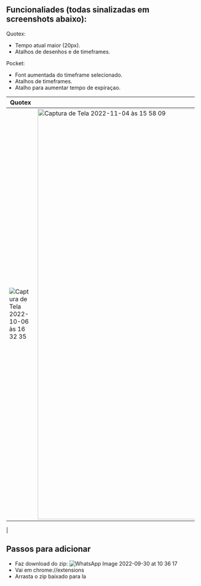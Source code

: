 ## Funcionaliades (todas sinalizadas em screenshots abaixo): 
Quotex: 
- Tempo atual maior (20px).
- Atalhos de desenhos e de timeframes.

Pocket:
- Font aumentada do timeframe selecionado.
- Atalhos de timeframes.
- Atalho para aumentar tempo de expiraçao.

| Quotex  | Pocket  |
|---|---|
| ![Captura de Tela 2022-10-06 às 16 32 35](https://user-images.githubusercontent.com/35281966/194403065-f196103f-6906-4986-aa17-f6833c1d9a7c.png)  | <img width="1096" alt="Captura de Tela 2022-11-04 às 15 58 09" src="https://user-images.githubusercontent.com/35281966/200320211-5983f9c8-191c-4d87-b163-600470b0c25b.png">
  |


## Passos para adicionar
- Faz download do zip: 
![WhatsApp Image 2022-09-30 at 10 36 17](https://user-images.githubusercontent.com/35281966/193354609-14e8d16e-fb84-4928-95a8-9753668fe3d4.jpeg)
- Vai em chrome://extensions
- Arrasta o zip baixado para la

